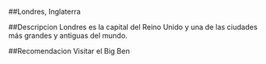 ##Londres, Inglaterra 

##Descripcion
Londres es la capital del Reino Unido y una de las ciudades más grandes y antiguas del mundo. 

##Recomendacion
Visitar el Big Ben 
